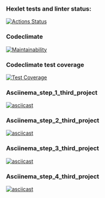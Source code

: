 ### Hexlet tests and linter status:
[![Actions Status](https://github.com/Aannddyy18/python-project-lvl3/workflows/hexlet-check/badge.svg)](https://github.com/Aannddyy18/python-project-lvl3/actions)


### Codeclimate
[![Maintainability](https://api.codeclimate.com/v1/badges/cc1af9eb31ce8246fb1a/maintainability)](https://codeclimate.com/github/Aannddyy18/python-project-lvl3/maintainability)

 
### Codeclimate test coverage
[![Test Coverage](https://api.codeclimate.com/v1/badges/cc1af9eb31ce8246fb1a/test_coverage)](https://codeclimate.com/github/Aannddyy18/python-project-lvl3/test_coverage)


### Asciinema_step_1_third_project
[![asciicast](https://asciinema.org/a/SKJmcymoE71J7RNhRa3UAYIid.png)](https://asciinema.org/a/SKJmcymoE71J7RNhRa3UAYIid)


### Asciinema_step_2_third_project
[![asciicast](https://asciinema.org/a/CVqyVqjgEi530sjKd6XNLbpgq.png)](https://asciinema.org/a/CVqyVqjgEi530sjKd6XNLbpgq)


### Asciinema_step_3_third_project
[![asciicast](https://asciinema.org/a/0c2imF7YIP7c6fXwKr9Y7AIKW.png)](https://asciinema.org/a/0c2imF7YIP7c6fXwKr9Y7AIKW)


### Asciinema_step_4_third_project
[![asciicast](https://asciinema.org/a/qUxniUx7RdYx7Ht5ljxSyqcNz.png)](https://asciinema.org/a/qUxniUx7RdYx7Ht5ljxSyqcNz)
